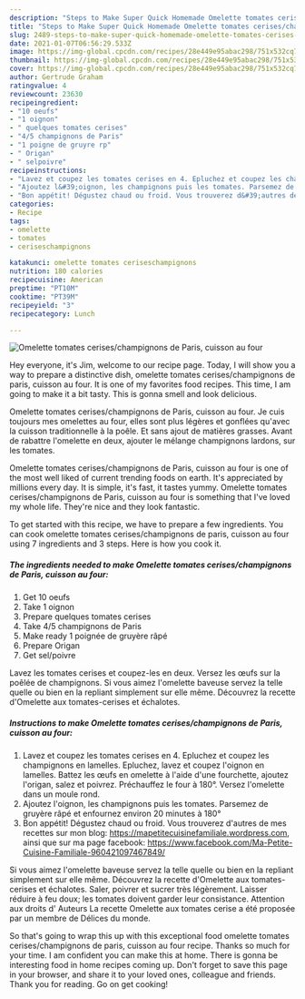 ```yaml
---
description: "Steps to Make Super Quick Homemade Omelette tomates cerises/champignons de Paris, cuisson au four"
title: "Steps to Make Super Quick Homemade Omelette tomates cerises/champignons de Paris, cuisson au four"
slug: 2489-steps-to-make-super-quick-homemade-omelette-tomates-cerises-champignons-de-paris-cuisson-au-four
date: 2021-01-07T06:56:29.533Z
image: https://img-global.cpcdn.com/recipes/28e449e95abac298/751x532cq70/omelette-tomates-ceriseschampignons-de-paris-cuisson-au-four-photo-principale-de-la-recette.jpg
thumbnail: https://img-global.cpcdn.com/recipes/28e449e95abac298/751x532cq70/omelette-tomates-ceriseschampignons-de-paris-cuisson-au-four-photo-principale-de-la-recette.jpg
cover: https://img-global.cpcdn.com/recipes/28e449e95abac298/751x532cq70/omelette-tomates-ceriseschampignons-de-paris-cuisson-au-four-photo-principale-de-la-recette.jpg
author: Gertrude Graham
ratingvalue: 4
reviewcount: 23630
recipeingredient:
- "10 oeufs"
- "1 oignon"
- " quelques tomates cerises"
- "4/5 champignons de Paris"
- "1 poigne de gruyre rp"
- " Origan"
- " selpoivre"
recipeinstructions:
- "Lavez et coupez les tomates cerises en 4. Epluchez et coupez les champignons en lamelles. Epluchez, lavez et coupez l&#39;oignon en lamelles. Battez les œufs en omelette à l&#39;aide d&#39;une fourchette, ajoutez l&#39;origan, salez et poivrez. Préchauffez le four à 180°. Versez l&#39;omelette dans un moule rond."
- "Ajoutez l&#39;oignon, les champignons puis les tomates. Parsemez de gruyère râpé et enfournez environ 20 minutes à 180°"
- "Bon appétit! Dégustez chaud ou froid. Vous trouverez d&#39;autres de mes recettes sur mon blog: https://mapetitecuisinefamiliale.wordpress.com, ainsi que sur ma page facebook: https://www.facebook.com/Ma-Petite-Cuisine-Familiale-960421097467849/"
categories:
- Recipe
tags:
- omelette
- tomates
- ceriseschampignons

katakunci: omelette tomates ceriseschampignons 
nutrition: 180 calories
recipecuisine: American
preptime: "PT10M"
cooktime: "PT39M"
recipeyield: "3"
recipecategory: Lunch

---
```



![Omelette tomates cerises/champignons de Paris, cuisson au four](https://img-global.cpcdn.com/recipes/28e449e95abac298/751x532cq70/omelette-tomates-ceriseschampignons-de-paris-cuisson-au-four-photo-principale-de-la-recette.jpg)

Hey everyone, it's Jim, welcome to our recipe page. Today, I will show you a way to prepare a distinctive dish, omelette tomates cerises/champignons de paris, cuisson au four. It is one of my favorites food recipes. This time, I am going to make it a bit tasty. This is gonna smell and look delicious.

Omelette tomates cerises/champignons de Paris, cuisson au four. Je cuis toujours mes omelettes au four, elles sont plus légères et gonflées qu&#39;avec la cuisson traditionnelle à la poêle. Et sans ajout de matières grasses. Avant de rabattre l&#39;omelette en deux, ajouter le mélange champignons lardons, sur les tomates.

Omelette tomates cerises/champignons de Paris, cuisson au four is one of the most well liked of current trending foods on earth. It's appreciated by millions every day. It is simple, it's fast, it tastes yummy. Omelette tomates cerises/champignons de Paris, cuisson au four is something that I've loved my whole life. They're nice and they look fantastic.


To get started with this recipe, we have to prepare a few ingredients. You can cook omelette tomates cerises/champignons de paris, cuisson au four using 7 ingredients and 3 steps. Here is how you cook it.

<!--inarticleads1-->

##### The ingredients needed to make Omelette tomates cerises/champignons de Paris, cuisson au four:

1. Get 10 oeufs
1. Take 1 oignon
1. Prepare  quelques tomates cerises
1. Take 4/5 champignons de Paris
1. Make ready 1 poignée de gruyère râpé
1. Prepare  Origan
1. Get  sel/poivre


Lavez les tomates cerises et coupez-les en deux. Versez les œufs sur la poêlée de champignons. Si vous aimez l&#39;omelette baveuse servez la telle quelle ou bien en la repliant simplement sur elle même. Découvrez la recette d&#39;Omelette aux tomates-cerises et échalotes. 

<!--inarticleads2-->

##### Instructions to make Omelette tomates cerises/champignons de Paris, cuisson au four:

1. Lavez et coupez les tomates cerises en 4. Epluchez et coupez les champignons en lamelles. Epluchez, lavez et coupez l&#39;oignon en lamelles. Battez les œufs en omelette à l&#39;aide d&#39;une fourchette, ajoutez l&#39;origan, salez et poivrez. Préchauffez le four à 180°. Versez l&#39;omelette dans un moule rond.
1. Ajoutez l&#39;oignon, les champignons puis les tomates. Parsemez de gruyère râpé et enfournez environ 20 minutes à 180°
1. Bon appétit! Dégustez chaud ou froid. Vous trouverez d&#39;autres de mes recettes sur mon blog: https://mapetitecuisinefamiliale.wordpress.com, ainsi que sur ma page facebook: https://www.facebook.com/Ma-Petite-Cuisine-Familiale-960421097467849/


Si vous aimez l&#39;omelette baveuse servez la telle quelle ou bien en la repliant simplement sur elle même. Découvrez la recette d&#39;Omelette aux tomates-cerises et échalotes. Saler, poivrer et sucrer très légèrement. Laisser réduire à feu doux; les tomates doivent garder leur consistance. Attention aux droits d&#39; Auteurs La recette Omelette aux tomates cerise a été proposée par un membre de Délices du monde. 

So that's going to wrap this up with this exceptional food omelette tomates cerises/champignons de paris, cuisson au four recipe. Thanks so much for your time. I am confident you can make this at home. There is gonna be interesting food in home recipes coming up. Don't forget to save this page in your browser, and share it to your loved ones, colleague and friends. Thank you for reading. Go on get cooking!
